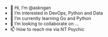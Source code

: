 - 👋 Hi, I’m @askngan
- 👀 I’m interested in DevOps, Python and Data
- 🌱 I’m currently learning Go and Python
- 💞️ I’m looking to collaborate on ...
- 📫 How to reach me via NT Psychic

<!---
askngan/askngan is a ✨ special ✨ repository because its `README.md` (this file) appears on your GitHub profile.
You can click the Preview link to take a look at your changes.
--->
